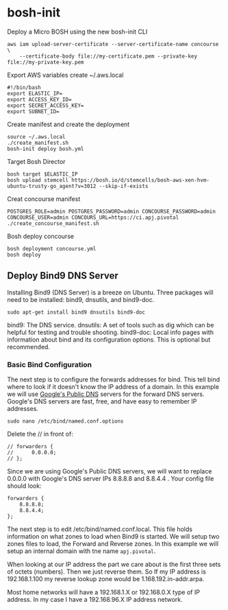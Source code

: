# bosh-init
Deploy a Micro BOSH using the new bosh-init CLI

    aws iam upload-server-certificate --server-certificate-name concourse \
        --certificate-body file://my-certificate.pem --private-key file://my-private-key.pem
        
Export AWS variables create ~/.aws.local

    #!/bin/bash
    export ELASTIC_IP=
    export ACCESS_KEY_ID=
    export SECRET_ACCESS_KEY=
    export SUBNET_ID=

Create manifest and create the deployment

    source ~/.aws.local
    ./create_manifest.sh
    bosh-init deploy bosh.yml

Target Bosh Director

    bosh target $ELASTIC_IP
    bosh upload stemcell https://bosh.io/d/stemcells/bosh-aws-xen-hvm-ubuntu-trusty-go_agent?v=3012 --skip-if-exists

Creat concourse manifest

    POSTGRES_ROLE=admin POSTGRES_PASSWORD=admin CONCOURSE_PASSWORD=admin CONCOURSE_USER=admin CONCOURS_URL=https://ci.apj.pivotal ./create_concourse_manifest.sh

Bosh deploy concourse

    bosh deployment concourse.yml
    bosh deploy
    

## Deploy Bind9 DNS Server

Installing Bind9 (DNS Server) is a breeze on Ubuntu. Three packages will need to be installed: bind9, dnsutils, and bind9-doc.

    sudo apt-get install bind9 dnsutils bind9-doc

bind9:  The DNS service.
dnsutils:  A set of tools such as dig which can be helpful for testing and trouble shooting. 
bind9-doc:  Local info pages with information about bind and its configuration options. This is optional but recommended.


### Basic Bind Configuration

The next step is to configure the forwards addresses for bind. This tell bind where to look if it doesn't know the IP address of a domain. In this example we will use [Google's Public DNS](https://developers.google.com/speed/public-dns) servers for the forward DNS servers. Google's DNS servers are fast, free, and have easy to remember IP addresses.

    sudo nano /etc/bind/named.conf.options

Delete the // in front of:

    // forwarders {
    //      0.0.0.0;
    // };
 
Since we are using Google's Public DNS servers, we will want to replace 0.0.0.0 with Google's DNS server IPs 8.8.8.8 and 8.8.4.4 . Your config file should look:

    forwarders {
        8.8.8.8;
        8.8.4.4;
    };
 
The next step is to edit /etc/bind/named.conf.local. This file holds information on what zones to load when Bind9 is started.
We will setup two zones files to load, the Forward and Reverse zones. In this example we will setup an internal domain with tne name `apj.pivotal`. 

When looking at our IP address the part we care about is the first three sets of octets (numbers). Then we just reverse them.  So If my IP address is 192.168.1.100 my reverse lookup zone would be 1.168.192.in-addr.arpa. 

Most home networks will have a 192.168.1.X or 192.168.0.X type of IP address. In my case I have a 192.168.96.X IP address network.

